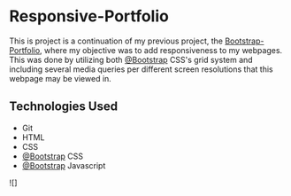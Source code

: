 # Responsive-Portfolio
 
 This is project is a continuation of my previous project, the [Bootstrap-Portfolio](https://github.com/BAANG/Bootstrap-Portfolio), where my objective was to add responsiveness to my webpages. This was done by utilizing both [@Bootstrap](https://github.com/twbs/bootstrap) CSS's grid system and including several media queries per different screen resolutions that this webpage may be viewed in.

## Technologies Used
* Git
* HTML
* CSS
* [@Bootstrap](https://github.com/twbs/bootstrap) CSS
* [@Bootstrap](https://github.com/twbs/bootstrap) Javascript

![]